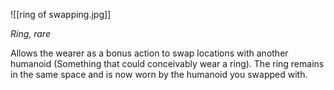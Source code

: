 ![[ring of swapping.jpg]]

*Ring, rare*

Allows the wearer as a bonus action to swap locations with another humanoid (Something that could conceivably wear a ring). The ring remains in the same space and is now worn by the humanoid you swapped with.